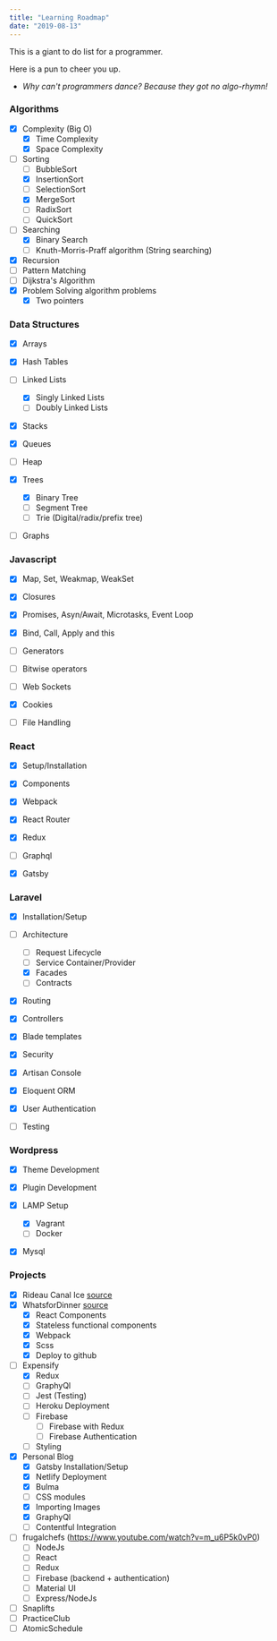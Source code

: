 ```yaml
---
title: "Learning Roadmap"
date: "2019-08-13"
---
```


This is a giant to do list for a programmer.

Here is a pun to cheer you up.

- _Why can't programmers dance? Because they got no algo-rhymn!_


### Algorithms

- [x] Complexity (Big O)
   - [x] Time Complexity
   - [x] Space Complexity
- [ ] Sorting
   - [ ] BubbleSort
   - [x] InsertionSort
   - [ ] SelectionSort
   - [x] MergeSort
   - [ ] RadixSort
   - [ ] QuickSort
- [ ] Searching
   - [x] Binary Search
   - [ ] Knuth-Morris-Praff algorithm (String searching)
- [x] Recursion
- [ ] Pattern Matching
- [ ] Dijkstra's Algorithm
- [x] Problem Solving algorithm problems
    - [x] Two pointers

### Data Structures

- [x] Arrays
- [x] Hash Tables
- [ ] Linked Lists
    - [x] Singly Linked Lists
    - [ ] Doubly Linked Lists
- [x] Stacks
- [x] Queues
- [ ] Heap
- [x] Trees
    - [x] Binary Tree
    - [ ] Segment Tree
    - [ ] Trie (Digital/radix/prefix tree)
- [ ] Graphs


### Javascript

- [x] Map, Set, Weakmap, WeakSet
- [x] Closures
- [x] Promises, Asyn/Await, Microtasks, Event Loop
- [x] Bind, Call, Apply and this
- [ ] Generators
- [ ] Bitwise operators
- [ ] Web Sockets
- [x] Cookies
- [ ] File Handling


### React

- [x] Setup/Installation
- [x] Components
- [x] Webpack
- [x] React Router
- [x] Redux
- [ ] Graphql
- [x] Gatsby


### Laravel

- [x] Installation/Setup
- [ ] Architecture
    - [ ] Request Lifecycle
    - [ ] Service Container/Provider
    - [x] Facades
    - [ ] Contracts
- [x] Routing
- [x] Controllers
- [x] Blade templates
- [x] Security
- [x] Artisan Console
- [x] Eloquent ORM
- [x] User Authentication
- [ ] Testing


### Wordpress

- [x] Theme Development
- [x] Plugin Development
- [x] LAMP Setup
     - [x] Vagrant
     - [ ] Docker
- [x] Mysql


### Projects

- [x] Rideau Canal Ice [source](https://young-ridge-69555.herokuapp.com/)
- [x] WhatsforDinner [source](https://mkleung.github.io/decision-maker/)
    - [x] React Components
    - [x] Stateless functional components
    - [x] Webpack
    - [x] Scss
    - [x] Deploy to github
- [ ] Expensify
    - [x] Redux
    - [ ] GraphyQl
    - [ ] Jest (Testing)
    - [ ] Heroku Deployment
    - [ ] Firebase
         - [ ] Firebase with Redux
         - [ ] Firebase Authentication
   - [ ] Styling
- [x] Personal Blog 
    - [x] Gatsby Installation/Setup
    - [x] Netlify Deployment
    - [x] Bulma
    - [ ] CSS modules
    - [x] Importing Images
    - [x] GraphyQl
    - [ ] Contentful Integration
- [ ] frugalchefs (https://www.youtube.com/watch?v=m_u6P5k0vP0)
    - [ ] NodeJs
    - [ ] React
    - [ ] Redux
    - [ ] Firebase (backend + authentication)
    - [ ] Material UI
    - [ ] Express/NodeJs
- [ ] Snaplifts
- [ ] PracticeClub
- [ ] AtomicSchedule